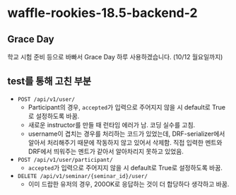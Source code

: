 # waffle-rookies-18.5-backend-2

## Grace Day
학교 시험 준비 등으로 바빠서 Grace Day 하루 사용하겠습니다. (10/12 월요일까지)

## test를 통해 고친 부분
- `POST /api/v1/user/`
  * Participant의 경우, `accepted`가 입력으로 주어지지 않을 시 default로 True로 설정하도록 바꿈. 
  * 새로운 instructor를 만들 때 런타임 에러가 남. 코딩 실수를 고침.
  * username이 겹치는 경우를 처리하는 코드가 있었는데, DRF-serializer에서 알아서 처리해주기 때문에 작동하지 않고 있어서 삭제함. 직접 입력한 멘트와 DRF에서 띄워주는 멘트가 같아서 알아차리지 못하고 있었음.
- `POST /api/v1/user/participant/`
  * `accepted`가 입력으로 주어지지 않을 시 default로 True로 설정하도록 바꿈.
- `DELETE /api/v1/seminar/{seminar_id}/user/`
  * 이미 드랍한 유저의 경우, 200OK로 응답하는 것이 더 합당하다 생각하고 바꿈.
